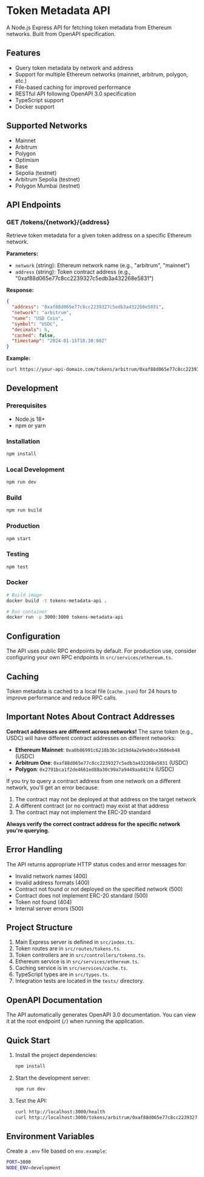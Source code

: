 # Token Metadata API

A Node.js Express API for fetching token metadata from Ethereum networks. Built from OpenAPI specification.

## Features

- Query token metadata by network and address
- Support for multiple Ethereum networks (mainnet, arbitrum, polygon, etc.)
- File-based caching for improved performance
- RESTful API following OpenAPI 3.0 specification
- TypeScript support
- Docker support

## Supported Networks

- Mainnet
- Arbitrum
- Polygon
- Optimism
- Base
- Sepolia (testnet)
- Arbitrum Sepolia (testnet)
- Polygon Mumbai (testnet)

## API Endpoints

### GET /tokens/{network}/{address}

Retrieve token metadata for a given token address on a specific Ethereum network.

**Parameters:**
- `network` (string): Ethereum network name (e.g., "arbitrum", "mainnet")
- `address` (string): Token contract address (e.g., "0xaf88d065e77c8cc2239327c5edb3a432268e5831")

**Response:**
```json
{
  "address": "0xaf88d065e77c8cc2239327c5edb3a432268e5831",
  "network": "arbitrum",
  "name": "USD Coin",
  "symbol": "USDC",
  "decimals": 6,
  "cached": false,
  "timestamp": "2024-01-15T10:30:00Z"
}
```

**Example:**
```bash
curl https://your-api-domain.com/tokens/arbitrum/0xaf88d065e77c8cc2239327c5edb3a432268e5831
```

## Development

### Prerequisites

- Node.js 18+
- npm or yarn

### Installation

```bash
npm install
```

### Local Development

```bash
npm run dev
```

### Build

```bash
npm run build
```

### Production

```bash
npm start
```

### Testing

```bash
npm test
```

### Docker

```bash
# Build image
docker build -t tokens-metadata-api .

# Run container
docker run -p 3000:3000 tokens-metadata-api
```

## Configuration

The API uses public RPC endpoints by default. For production use, consider configuring your own RPC endpoints in `src/services/ethereum.ts`.

## Caching

Token metadata is cached to a local file (`cache.json`) for 24 hours to improve performance and reduce RPC calls.

## Important Notes About Contract Addresses

**Contract addresses are different across networks!** The same token (e.g., USDC) will have different contract addresses on different networks:

- **Ethereum Mainnet**: `0xa0b86991c6218b36c1d19d4a2e9eb0ce3606eb48` (USDC)
- **Arbitrum One**: `0xaf88d065e77c8cc2239327c5edb3a432268e5831` (USDC)
- **Polygon**: `0x2791bca1f2de4661ed88a30c99a7a9449aa84174` (USDC)

If you try to query a contract address from one network on a different network, you'll get an error because:
1. The contract may not be deployed at that address on the target network
2. A different contract (or no contract) may exist at that address
3. The contract may not implement the ERC-20 standard

**Always verify the correct contract address for the specific network you're querying.**

## Error Handling

The API returns appropriate HTTP status codes and error messages for:
- Invalid network names (400)
- Invalid address formats (400)
- Contract not found or not deployed on the specified network (500)
- Contract does not implement ERC-20 standard (500)
- Token not found (404)
- Internal server errors (500)

## Project Structure

1. Main Express server is defined in `src/index.ts`.
2. Token routes are in `src/routes/tokens.ts`.
3. Token controllers are in `src/controllers/tokens.ts`.
4. Ethereum service is in `src/services/ethereum.ts`.
5. Caching service is in `src/services/cache.ts`.
6. TypeScript types are in `src/types.ts`.
7. Integration tests are located in the `tests/` directory.

## OpenAPI Documentation

The API automatically generates OpenAPI 3.0 documentation. You can view it at the root endpoint (`/`) when running the application.

## Quick Start

1. Install the project dependencies:
   ```bash
   npm install
   ```

2. Start the development server:
   ```bash
   npm run dev
   ```

3. Test the API:
   ```bash
   curl http://localhost:3000/health
   curl http://localhost:3000/tokens/arbitrum/0xaf88d065e77c8cc2239327c5edb3a432268e5831
   ```

## Environment Variables

Create a `.env` file based on `env.example`:

```bash
PORT=3000
NODE_ENV=development
```